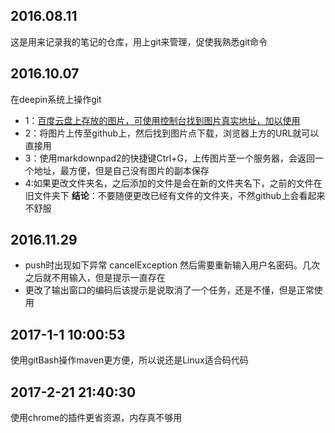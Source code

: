 ## 2016.08.11
这是用来记录我的笔记的仓库，用上git来管理，促使我熟悉git命令
## 2016.10.07
在deepin系统上操作git

* 1：[百度云盘上存放的图片，可使用控制台找到图片真实地址，加以使用](http://pan.baidu.com/s/1c2FVvaC#list/path=%2FMD_Images)
* 2：将图片上传至github上，然后找到图片点下载，浏览器上方的URL就可以直接用
* 3：使用markdownpad2的快捷键Ctrl+G，上传图片至一个服务器，会返回一个地址，最方便，但是自己没有图片的副本保存
* 4:如果更改文件夹名，之后添加的文件是会在新的文件夹名下，之前的文件在旧文件夹下      **结论**：不要随便更改已经有文件的文件夹，不然github上会看起来不舒服

## 2016.11.29
* push时出现如下异常 cancelException 然后需要重新输入用户名密码。几次之后就不用输入，但是提示一直存在
* 更改了输出窗口的编码后该提示是说取消了一个任务，还是不懂，但是正常使用

## 2017-1-1 10:00:53
使用gitBash操作maven更方便，所以说还是Linux适合码代码   

## 2017-2-21 21:40:30
使用chrome的插件更省资源，内存真不够用